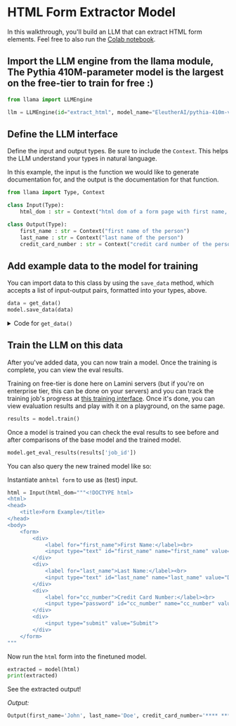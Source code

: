 # HTML Form Extractor Model

In this walkthrough, you'll build an LLM that can extract HTML form elements. Feel free to also run the [Colab notebook](https://colab.research.google.com/drive/1cn5AaWAsn6oOjz8bbo5JN9m893vmguCh).

## Import the LLM engine from the llama module, The Pythia 410M-parameter model is the largest on the free-tier to train for free :)

```python
from llama import LLMEngine

llm = LLMEngine(id="extract_html", model_name="EleutherAI/pythia-410m-v0") 
```

## Define the LLM interface

Define the input and output types. Be sure to include the `Context`. This helps
the LLM understand your types in natural language.

In this example, the input is the function we would like to generate documentation for, and the output is the documentation for that function.

```python
from llama import Type, Context

class Input(Type):
    html_dom : str = Context("html dom of a form page with first name, last name, and credit card number fields filled out")

class Output(Type):
    first_name : str = Context("first name of the person")
    last_name : str = Context("last name of the person")
    credit_card_number : str = Context("credit card number of the person")

```


## Add example data to the model for training

You can import data to this class by using the `save_data` method, which accepts a list of input-output pairs, formatted into your types, above.

```python
data = get_data()
model.save_data(data)
```

<details>
  <summary>Code for <code>get_data()</code></summary>

```python
def get_data():
    data = [
        [Input(html_dom="""<!DOCTYPE html>
<html>
<head>
    <title>Form Example</title>
</head>
<body>
    <form>
        <div>
            <label for="first_name">First Name:</label><br>
            <input type="text" id="first_name" name="first_name" value="John" readonly>
        </div>
        <div>
            <label for="last_name">Last Name:</label><br>
            <input type="text" id="last_name" name="last_name" value="Doe" readonly>
        </div>
        <div>
            <label for="cc_number">Credit Card Number:</label><br>
            <input type="password" id="cc_number" name="cc_number" value="**** **** **** 1234" readonly>
        </div>
        <div>
            <input type="submit" value="Submit">
        </div>
    </form>
</body>
</html>
"""), Output(first_name='John', last_name='Doe', credit_card_number='**** **** **** 1234')],
        [Input(html_dom="""<!DOCTYPE html>
<html>
<head>
    <title>Form Example</title>
</head>
<body>
    <form>
        <div>
            <label for="first_name">First Name:</label><br>
            <input type="text" id="first_name" name="first_name" value="Kelly" readonly>
        </div>
        <div>
            <label for="last_name">Last Name:</label><br>
            <input type="text" id="last_name" name="last_name" value="Seegal" readonly>
        </div>
        <div>
            <label for="cc_number">Credit Card Number:</label><br>
            <input type="password" id="cc_number" name="cc_number" value="493929193" readonly>
        </div>
        <div>
            <input type="submit" value="Submit">
        </div>
    </form>
</body>
</html>
"""), Output(first_name='Kelly', last_name='Seegal', credit_card_number='493929193')],
        [Input(html_dom="""<!DOCTYPE html>
<html>
<head>
    <title>Form Example</title>
</head>
<body>
    <form>
        <table>
            <tr>
                <td>
                    <label for="full_name">Full Name:</label>
                </td>
                <td>
                    <input type="text" id="full_name" name="full_name" value="Ren Farley" readonly>
                </td>
            </tr>
            <tr>
                <td>
                    <label for="cc_number">Credit Card Number:</label>
                </td>
                <td>
                    <input type="password" id="cc_number" name="cc_number" value="90193990202" readonly>
                </td>
            </tr>
            <tr>
                <td colspan="2">
                    <input type="submit" value="Submit">
                </td>
            </tr>
        </table>
    </form>
</body>
</html>
"""), Output(first_name='Ren', last_name='Farley', credit_card_number='90193990202')],
        [Input(html_dom="""<!DOCTYPE html>
<html>
<head>
    <title>Form Example</title>
</head>
<body>
    <form>
        <div id="personal_details">
            <h3>Personal Details:</h3>
            <label for="full_name">Full Name:</label><br>
            <input type="text" id="full_name" name="full_name" value="Ren Farley" readonly><br>
        </div>
        <div id="credit_card_details">
            <h3>Credit Card Details:</h3>
            <label for="cc_number">Credit Card Number:</label><br>
            <input type="password" id="cc_number" name="cc_number" value="90193990202" readonly><br>
            <label for="expiry_date">Expiry Date:</label><br>
            <input type="text" id="expiry_date" name="expiry_date" placeholder="MM/YY" readonly><br>
        </div>
        <div id="submit_button">
            <input type="submit" value="Submit">
        </div>
    </form>
</body>
</html>
"""), Output(first_name='Ren', last_name='Farley', credit_card_number='90193990202')],
]

    return data
```

</details>


## Train the LLM on this data
After you've added data, you can now train a model. Once the training is complete, you can view the eval results.

Training on free-tier is done here on Lamini servers (but if you're on enterprise tier, this can be done on your servers) and you can track the training job's progress at [this training interface](https://app.lamini.ai/train). Once it's done, you can view evaluation results and play with it on a playground, on the same page.

```python
results = model.train()
```

Once a model is trained you can check the eval results to see before and after comparisons of the base model and the trained model. 

```python
model.get_eval_results(results['job_id'])
```

You can also query the new trained model like so:

</details>
  <summary>Instantiate an<code>html form</code> to use as (test) input.</summary>

```python
html = Input(html_dom="""<!DOCTYPE html>
<html>
<head>
    <title>Form Example</title>
</head>
<body>
    <form>
        <div>
            <label for="first_name">First Name:</label><br>
            <input type="text" id="first_name" name="first_name" value="John" readonly>
        </div>
        <div>
            <label for="last_name">Last Name:</label><br>
            <input type="text" id="last_name" name="last_name" value="Doe" readonly>
        </div>
        <div>
            <label for="cc_number">Credit Card Number:</label><br>
            <input type="password" id="cc_number" name="cc_number" value="**** **** **** 1234" readonly>
        </div>
        <div>
            <input type="submit" value="Submit">
        </div>
    </form>
"""
```
</details>

Now run the `html` form into the finetuned model.
```python
extracted = model(html)
print(extracted)
```

See the extracted output!

_Output:_

````python
Output(first_name='John', last_name='Doe', credit_card_number='**** **** **** 1234')
````